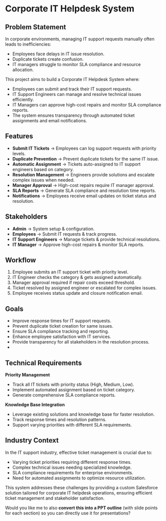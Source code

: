 
# Corporate IT Helpdesk System

## Problem Statement

In corporate environments, managing IT support requests manually often leads to inefficiencies:

* Employees face delays in IT issue resolution.
* Duplicate tickets create confusion.
* IT managers struggle to monitor SLA compliance and resource allocation.

This project aims to build a Corporate IT Helpdesk System where:

* Employees can submit and track their IT support requests.
* IT Support Engineers can manage and resolve technical issues efficiently.
* IT Managers can approve high-cost repairs and monitor SLA compliance reports.
* The system ensures transparency through automated ticket assignments and email notifications.

## Features

* **Submit IT Tickets** → Employees can log support requests with priority levels.
* **Duplicate Prevention** → Prevent duplicate tickets for the same IT issue.
* **Automatic Assignment** → Tickets auto-assigned to IT support engineers based on category.
* **Resolution Management** → Engineers provide solutions and escalate complex issues when needed.
* **Manager Approval** → High-cost repairs require IT manager approval.
* **SLA Reports** → Generate SLA compliance and resolution time reports.
* **Notifications** → Employees receive email updates on ticket status and resolution.

## Stakeholders

* **Admin** → System setup & configuration.
* **Employees** → Submit IT requests & track progress.
* **IT Support Engineers** → Manage tickets & provide technical resolutions.
* **IT Manager** → Approve high-cost repairs & monitor SLA reports.

## Workflow

1. Employee submits an IT support ticket with priority level.
2. IT Engineer checks the category & gets assigned automatically.
3. Manager approval required if repair costs exceed threshold.
4. Ticket resolved by assigned engineer or escalated for complex issues.
5. Employee receives status update and closure notification email.

## Goals

* Improve response times for IT support requests.
* Prevent duplicate ticket creation for same issues.
* Ensure SLA compliance tracking and reporting.
* Enhance employee satisfaction with IT services.
* Provide transparency for all stakeholders in the resolution process.
* 
## Technical Requirements
 
 **Priority Management**

  * Track all IT tickets with priority status (High, Medium, Low).
  * Implement automated assignment based on ticket category.
  * Generate comprehensive SLA compliance reports.

 **Knowledge Base Integration**

  * Leverage existing solutions and knowledge base for faster resolution.
  * Track response times and resolution patterns.
  * Support varying priorities with different SLA requirements.

## Industry Context

In the IT support industry, effective ticket management is crucial due to:

* Varying ticket priorities requiring different response times.
* Complex technical issues needing specialized knowledge.
* SLA compliance requirements for enterprise environments.
* Need for automated assignments to optimize resource utilization.

This system addresses these challenges by providing a custom Salesforce solution tailored for corporate IT helpdesk operations, ensuring efficient ticket management and stakeholder satisfaction.


Would you like me to also **convert this into a PPT outline** (with slide points for each section) so you can directly use it for presentations?
